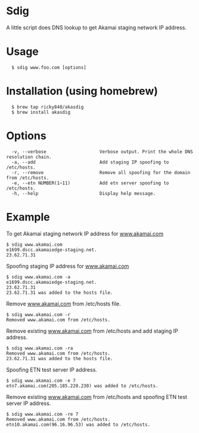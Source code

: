 Sdig
====

  A little script does DNS lookup to get Akamai staging network IP address.

Usage
====
```
  $ sdig www.foo.com [options]
```
Installation (using homebrew)
====
```
  $ brew tap ricky840/akasdig
  $ brew install akasdig
```
Options
====
```
  -v, --verbose                    Verbose output. Print the whole DNS resolution chain.
  -a, --add                        Add staging IP spoofing to /etc/hosts.
  -r, --remove                     Remove all spoofing for the domain from /etc/hosts.
  -e, --etn NUMBER(1~11)           Add etn server spoofing to /etc/hosts.
  -h, --help                       Display help message.
```
Example
====

To get Akamai staging network IP address for www.akamai.com
```
$ sdig www.akamai.com
e1699.dscc.akamaiedge-staging.net.
23.62.71.31
```

Spoofing staging IP address for www.akamai.com
```
$ sdig www.akamai.com -a
e1699.dscc.akamaiedge-staging.net.
23.62.71.31
23.62.71.31 was added to the hosts file.
```

Remove www.akamai.com from /etc/hosts file.
```
$ sdig www.akamai.com -r
Removed www.akamai.com from /etc/hosts.
```

Remove existing www.akamai.com from /etc/hosts and add staging IP address.
```
$ sdig www.akamai.com -ra
Removed www.akamai.com from /etc/hosts.
23.62.71.31 was added to the hosts file.
```

Spoofing ETN test server IP address.
```
$ sdig www.akamai.com -e 7
etn7.akamai.com(205.185.220.230) was added to /etc/hosts.
```

Remove existing www.akamai.com from /etc/hosts and spoofing ETN test server IP address.
```
$ sdig www.akamai.com -re 7
Removed www.akamai.com from /etc/hosts.
etn10.akamai.com(96.16.96.53) was added to /etc/hosts.
```

